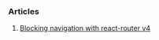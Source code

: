 ### Articles

1. [Blocking navigation with react-router v4](./1.React-4-blocking-navigation/index.md)
